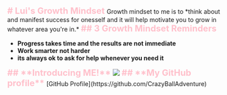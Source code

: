  <span style="color:pink;font-weight:700;font-size:20px">
    # Lui's Growth Mindset
</span>
  Growth mindset to me is to  *think about and manifest success for onesself and it will help motivate you to grow in whatever area you're in.* 
  
  <span style="color:pink;font-weight:700;font-size:20px">
    ## 3 Growth Mindset Reminders
</span>

  + **Progress takes time and the results are not immediate**
  + **Work smarter not harder**
  + **its always ok to ask for help whenever you need it**
  
   <span style="color:pink;font-weight:700;font-size:20px">
    ## **Introducing ME!**
</span>
<img src="https://user-images.githubusercontent.com/123973434/215550625-725732c6-d94d-4126-aa88-ebe78efee1dd.png">

 <span style="color:pink;font-weight:700;font-size:20px">
    ## **My GitHub profile**
</span>
[GitHub Profile](https://github.com/CrazyBallAdventure)
